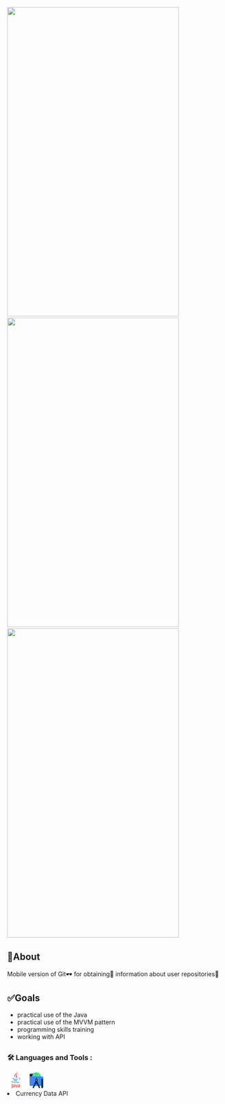 <div>
  <img src="https://i.ibb.co/9hFdBkm/a66e209b-1f88-4b93-aae1-eba53dadac4b.jpg" width="400" height="720"/>&nbsp; 
  <img src="https://i.ibb.co/Z6kGbn6/7d9809c4-395e-4734-aa12-9b65982871bb.jpg" width="400" height="720"/>&nbsp;
  <img src="https://i.ibb.co/Z6kGbn6/7d9809c4-395e-4734-aa12-9b65982871bb.jpg" width="400" height="720"/>&nbsp;
</div>


## :triangular_flag_on_post:About
Mobile version of Git🕶 for obtaining🔌 information about user repositories📁
## :white_check_mark:Goals
<ul>
    <li>practical use of the Java</li>
    <li>practical use of the MVVM pattern</li>
    <li>programming skills training</li>
  <li>working with API</li>
</ul>

##
### :hammer_and_wrench: Languages and Tools :
<div>
  <img src="https://github.com/devicons/devicon/blob/master/icons/java/java-original-wordmark.svg" title="Java" alt="Java" width="40" height="40"/>&nbsp;
  <img src="https://github.com/devicons/devicon/blob/master/icons/androidstudio/androidstudio-original.svg" title="AndroidStudio"  alt="AndroidStudio" width="40"
</div>
<li>Currency Data API</li>

